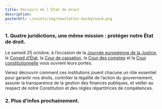 ```yaml
---
title: Parcours de l'État de droit
description:
posterUrl: ~/assets/img/newsletter-background.png
---
```


### 1. Quatre juridictions, une même mission : protéger notre État de droit.

Le samedi 25 octobre, à l’occasion de la [Journée européenne de la Justice](https://europe-day.europa.eu/index_fr), le [Conseil d’État](https://www.raadvst-consetat.be/?page=index&lang=fr), la [Cour de cassation](https://www.cass.be/), la [Cour des comptes](https://www.ccrek.be/fr) et la [Cour constitutionnelle](https://fr.const-court.be/) vous ouvrent leurs portes.

Venez découvrir comment ces institutions jouent chacune un rôle essentiel pour garantir nos droits, contrôler la légalité de l’action du gouvernement, assurer la transparence de la gestion des finances publiques, et veiller au respect de notre Constitution et des règles répartitrices de compétences.

### 2. Plus d’infos prochainement.
